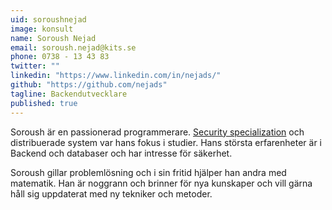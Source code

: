 ```yaml
---
uid: soroushnejad
image: konsult
name: Soroush Nejad
email: soroush.nejad@kits.se
phone: 0738 - 13 43 83
twitter: ""
linkedin: "https://www.linkedin.com/in/nejads/"
github: "https://github.com/nejads"
tagline: Backendutvecklare
published: true
---
```

Soroush är en passionerad programmerare. [Security specialization](http://www.cse.chalmers.se/edu/master/secspec/) och distribuerade system var hans fokus i studier. Hans största erfarenheter är i Backend och databaser och har intresse för säkerhet.

Soroush gillar problemlösning och i sin fritid hjälper han andra med matematik. Han är noggrann och brinner för nya kunskaper och vill gärna håll sig uppdaterat med ny tekniker och metoder. 
